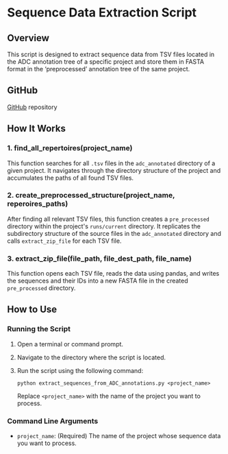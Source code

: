 # Sequence Data Extraction Script

## Overview

This script is designed to extract sequence data from TSV files located in the ADC annotation tree of a specific project and store them in FASTA format in the ‘preprocessed’ annotation tree of the same project.

## GitHub
  [GitHub](https://github.com/yaarilab/extract_sequences_from_ADC_annotations) repository

## How It Works

### 1. find_all_repertoires(project_name)

This function searches for all `.tsv` files in the `adc_annotated` directory of a given project. It navigates through the directory structure of the project and accumulates the paths of all found TSV files.

### 2. create_preprocessed_structure(project_name, reperoires_paths)

After finding all relevant TSV files, this function creates a `pre_processed` directory within the project's `runs/current` directory. It replicates the subdirectory structure of the source files in the `adc_annotated` directory and calls `extract_zip_file` for each TSV file.

### 3. extract_zip_file(file_path, file_dest_path, file_name)

This function opens each TSV file, reads the data using pandas, and writes the sequences and their IDs into a new FASTA file in the created `pre_processed` directory.

## How to Use

### Running the Script

1. Open a terminal or command prompt.
2. Navigate to the directory where the script is located.
3. Run the script using the following command:

   ```
   python extract_sequences_from_ADC_annotations.py <project_name>
   ```

   Replace `<project_name>` with the name of the project you want to process.

### Command Line Arguments

- `project_name`: (Required) The name of the project whose sequence data you want to process.

